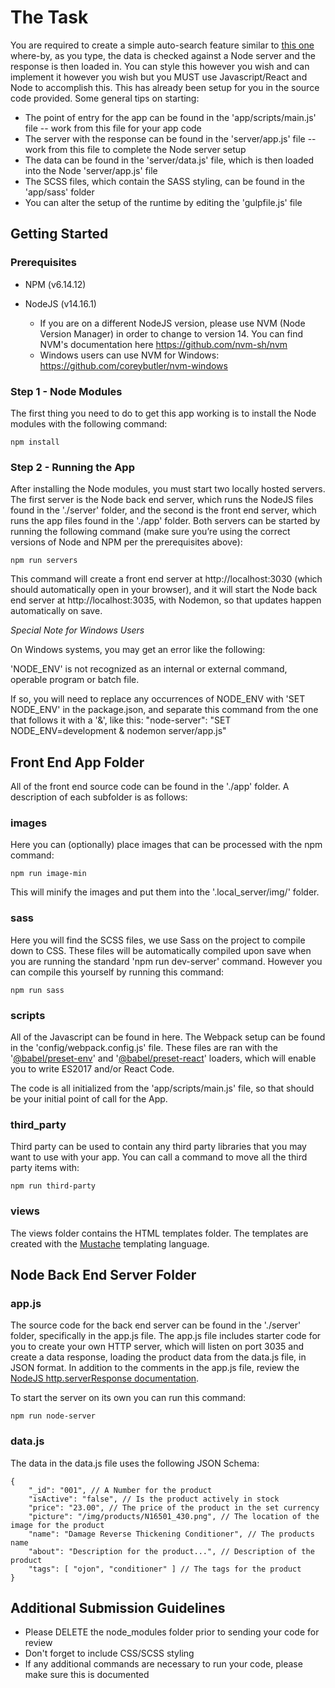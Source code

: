 # The Task

You are required to create a simple auto-search feature similar to [this one](https://www.maccosmetics.com/) where-by, as you type, the data is checked against a Node server and the response is then loaded in. You can style this however you wish and can implement it however you wish but you MUST use Javascript/React and Node to accomplish this. This has already been setup for you in the source code provided. Some general tips on starting:

* The point of entry for the app can be found in the 'app/scripts/main.js' file -- work from this file for your app code
* The server with the response can be found in the 'server/app.js' file -- work from this file to complete the Node server setup
* The data can be found in the 'server/data.js' file, which is then loaded into the Node 'server/app.js' file 
* The SCSS files, which contain the SASS styling, can be found in the 'app/sass' folder
* You can alter the setup of the runtime by editing the 'gulpfile.js' file

## Getting Started

### Prerequisites

* NPM (v6.14.12)

* NodeJS (v14.16.1)
    * If you are on a different NodeJS version, please use NVM (Node Version Manager) in order to change to version 14. You can find NVM's documentation here https://github.com/nvm-sh/nvm
    * Windows users can use NVM for Windows: https://github.com/coreybutler/nvm-windows

### Step 1 - Node Modules

The first thing you need to do to get this app working is to install the Node modules with the following command:

    npm install

### Step 2 - Running the App

After installing the Node modules, you must start two locally hosted servers. The first server is the Node back end server, which runs the NodeJS files found in the './server' folder, and the second is the front end server, which runs the app files found in the './app' folder. Both servers can be started by running the following command (make sure you’re using the correct versions of Node and NPM per the prerequisites above):

    npm run servers

This command will create a front end server at http://localhost:3030 (which should automatically open in your browser), and it will start the Node back end server at http://localhost:3035, with Nodemon, so that updates happen automatically on save. 

*Special Note for Windows Users*

On Windows systems, you may get an error like the following:

  'NODE_ENV' is not recognized as an internal or external command, operable program or batch file.
  
If so, you will need to replace any occurrences of NODE_ENV with 'SET NODE_ENV' in the package.json, and separate this command from the one that follows it with a '&', like this:
  "node-server": "SET NODE_ENV=development & nodemon server/app.js"
  
## Front End App Folder

All of the front end source code can be found in the './app' folder. A description of each subfolder is as follows:

### images

Here you can (optionally)  place images that can be processed with the npm command:

    npm run image-min

This will minify the images and put them into the '.local_server/img/' folder.

### sass

Here you will find the SCSS files, we use Sass on the project to compile down to CSS. These files will be automatically compiled upon save when you are running the standard 'npm run dev-server' command. However you can compile this yourself by running this command:

    npm run sass

### scripts

All of the Javascript can be found in here. The Webpack setup can be found in the 'config/webpack.config.js' file. These files are ran with the '[@babel/preset-env](https://github.com/babel/babel/tree/master/packages/babel-preset-env)' and '[@babel/preset-react](https://www.npmjs.com/package/@babel/preset-react)' loaders, which will enable you to write ES2017 and/or React Code.

The code is all initialized from the 'app/scripts/main.js' file, so that should be your initial point of call for the App.

### third_party

Third party can be used to contain any third party libraries that you may want to use with your app. You can call a command to move all the third party items with:

    npm run third-party

### views

The views folder contains the HTML templates folder. The templates are created with the [Mustache](https://mustache.github.io/) templating language.


## Node Back End Server Folder

### app.js

The source code for the back end server can be found in the './server' folder, specifically in the app.js file.  The app.js file includes starter code for you to create your own HTTP server, which will listen on port 3035 and create a data response, loading the product data from the data.js file, in JSON format. In addition to the comments in the app.js file, review the [NodeJS http.serverResponse documentation](https://nodejs.org/api/http.html#http_class_http_serverresponse).

To start the server on its own you can run this command:

    npm run node-server

### data.js

The data in the data.js file uses the following JSON Schema:

    {
        "_id": "001", // A Number for the product
        "isActive": "false", // Is the product actively in stock
        "price": "23.00", // The price of the product in the set currency
        "picture": "/img/products/N16501_430.png", // The location of the image for the product
        "name": "Damage Reverse Thickening Conditioner", // The products name
        "about": "Description for the product...", // Description of the product
        "tags": [ "ojon", "conditioner" ] // The tags for the product
    }

## Additional Submission Guidelines

* Please DELETE the node_modules folder prior to sending your code for review
* Don't forget to include CSS/SCSS styling
* If any additional commands  are necessary to run your code, please make sure this is documented